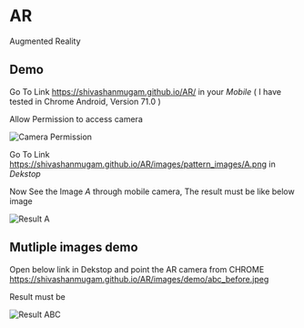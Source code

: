 
# AR
Augmented Reality

## Demo  
Go To Link https://shivashanmugam.github.io/AR/ in your *Mobile* ( I have tested in Chrome Android, Version 71.0 )

Allow Permission to access camera  

![Camera Permission](https://shivashanmugam.github.io/AR/images/demo/camera_permission.jpeg)


Go To Link https://shivashanmugam.github.io/AR/images/pattern_images/A.png in *Dekstop*  

Now See the Image *A* through mobile camera, The result must be like below image  

![Result A](https://shivashanmugam.github.io/AR/images/demo/a_after.jpeg)

## Mutliple images demo  

Open below link in Dekstop and point the AR camera from CHROME 
https://shivashanmugam.github.io/AR/images/demo/abc_before.jpeg

Result must be  

![Result ABC](https://shivashanmugam.github.io/AR/images/demo/abc_after.jpeg)




